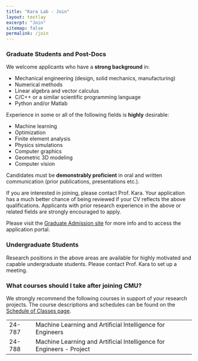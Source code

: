 ```yaml
---
title: "Kara Lab - Join"
layout: textlay
excerpt: "Join"
sitemap: false
permalink: /join
---
```



### Graduate Students and Post-Docs

We welcome applicants who have a **strong background** in:

* Mechanical engineering (design, solid mechanics, manufacturing)
* Numerical methods
* Linear algebra and vector calculus
* C/C++ or a similar scientific programming language
* Python and/or Matlab


Experience in some or all of the following fields is **highly** desirable:

- Machine learning
- Optimization
- Finite element analysis
- Physics simulations
- Computer graphics
- Geometric 3D modeling
- Computer vision



Candidates must be **demonstrably proficient** in oral and written communication (prior publications, presentations etc.).

If you are interested in joining, please contact Prof. Kara. Your application has a much better chance of being reviewed if your CV reflects the above qualifications. Applicants with prior research experience in the above or related fields are  strongly encouraged to apply.

Please visit the [Graduate Admission site](https://www.meche.engineering.cmu.edu/education/graduate-programs/admission/index.html) for more info and to access the application portal.


### Undergraduate Students

Research positions in the above areas are available for highly motivated and capable undergraduate students. Please contact Prof. Kara to set up a meeting.

### What courses should I take after joining CMU?

We strongly recommend the following courses in support of your research projects. The course descriptions and schedules can be found on the [Schedule of Classes page](https://enr-apps.as.cmu.edu/open/SOC/SOCServlet).

<div>
<table border='0' cellpadding='5' cellspacing='10' >
	<tr><td> 24-787 </td> <td> Machine Learning and Artificial Intelligence for Engineers</td></tr>
	<tr><td> 24-788 </td> <td> Machine Learning and Artificial Intelligence for Engineers - Project</td></tr>
</table>
</div>





<!-- # Open positions

We are always looking for new group members with passion, talent, and grit!

You will have the chance to work on the grand challenges of condensed matter physics, often at the interface of instrumental design and new physics. You will be involved in determining the important and interesting questions, creating and improving instrumental setups, performing measurements, and making discoveries.

### Current open positions

You find the current job openings here:
[Opening 1]({{ site.baseurl }}/downloads/GeneralPostdoc_2019_v01.pdf),
[Opening 2]({{ site.baseurl }}/downloads/PPMS_PhD_2019_v01.pdf).

It might be interesting to look at some past job advertisements. While the projects keep changing, the themes are still roughly the same. You can download them [here]({{ site.baseurl }}/downloads/PD.pdf), [here]({{ site.baseurl }}/downloads/PHD1.pdf), or [here]({{ site.baseurl }}/downloads/PHD2.pdf).

### Applications for PhD and Postdoc positions
If you are interested in working with us as a PhD student or postdoc, please send me an [email](mailto:milan.allan@gmail.com). State briefly why you are interested and attach a CV, including information about the grades you had as an undergraduate. No need for a separate cover letter or certificates. **Important**: please insert _"Application PhD"_ or _"Application Postdoc"_ in the subject line. If you are applying to a specific advertisement, note this in your email.

There are  postdoc scholarship available.  I'd be happy to support you after you apply to our group. Take a look at the [veni fellowship](http://www.nwo.nl/en/funding/our-funding-instruments/nwo/innovational-research-incentives-scheme/veni/index.html) or the [Marie Curie fellowship](http://ec.europa.eu/research/mariecurieactions/about-msca/actions/if/index_en.htm).

### Master projects for Leiden University students
If you are a Master student at Leiden University looking for a Master project, contact me (or any group member) per email or stop by my office.

### Bsc / Master students from elsewhere
If you are interested in pursuing a Master degree at Leiden University, see [mastersinleiden.nl](http://www.mastersinleiden.nl/programmes/physics/en/introduction). Sometimes, we take master students or summer interns if we get exceptional applicants (this usually means very good grades and a personal recommendation).


<figure>
<img src="{{ site.url }}{{ site.baseurl }}/images/picpic/Gallery/DSC_0696.jpg" width="95%">
</figure> -->
